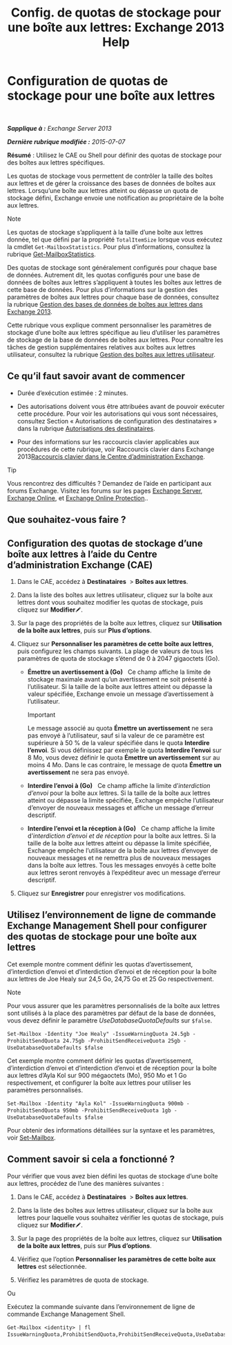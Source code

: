 ﻿---
title: 'Config. de quotas de stockage pour une boîte aux lettres: Exchange 2013 Help'
TOCTitle: Configuration de quotas de stockage pour une boîte aux lettres
ms:assetid: 5f5fe292-c80e-4a0b-b3e6-e193ea5171d0
ms:mtpsurl: https://technet.microsoft.com/fr-fr/library/Aa998353(v=EXCHG.150)
ms:contentKeyID: 50555400
ms.date: 04/24/2018
mtps_version: v=EXCHG.150
ms.translationtype: HT
---

# Configuration de quotas de stockage pour une boîte aux lettres

 

_**Sapplique à :** Exchange Server 2013_

_**Dernière rubrique modifiée :** 2015-07-07_

**Résumé** : Utilisez le CAE ou Shell pour définir des quotas de stockage pour des boîtes aux lettres spécifiques.

Les quotas de stockage vous permettent de contrôler la taille des boîtes aux lettres et de gérer la croissance des bases de données de boîtes aux lettres. Lorsqu’une boîte aux lettres atteint ou dépasse un quota de stockage défini, Exchange envoie une notification au propriétaire de la boîte aux lettres.

> [!NOTE]
> Les quotas de stockage s’appliquent à la taille d’une boîte aux lettres donnée, tel que défini par la propriété <code>TotalItemSize</code> lorsque vous exécutez la cmdlet <code>Get-MailboxStatistics</code>. Pour plus d’informations, consultez la rubrique <a href="https://technet.microsoft.com/fr-fr/library/bb124612(v=exchg.150)">Get-MailboxStatistics</a>.


Des quotas de stockage sont généralement configurés pour chaque base de données. Autrement dit, les quotas configurés pour une base de données de boîtes aux lettres s’appliquent à toutes les boîtes aux lettres de cette base de données. Pour plus d’informations sur la gestion des paramètres de boîtes aux lettres pour chaque base de données, consultez la rubrique [Gestion des bases de données de boîtes aux lettres dans Exchange 2013](manage-mailbox-databases-in-exchange-2013-exchange-2013-help.md).

Cette rubrique vous explique comment personnaliser les paramètres de stockage d’une boîte aux lettres spécifique au lieu d’utiliser les paramètres de stockage de la base de données de boîtes aux lettres. Pour connaître les tâches de gestion supplémentaires relatives aux boîtes aux lettres utilisateur, consultez la rubrique [Gestion des boîtes aux lettres utilisateur](https://docs.microsoft.com/fr-fr/exchange/recipients-in-exchange-online/manage-user-mailboxes/manage-user-mailboxes).

## Ce qu’il faut savoir avant de commencer

  - Durée d’exécution estimée : 2 minutes.

  - Des autorisations doivent vous être attribuées avant de pouvoir exécuter cette procédure. Pour voir les autorisations qui vous sont nécessaires, consultez Section « Autorisations de configuration des destinataires » dans la rubrique [Autorisations des destinataires](recipients-permissions-exchange-2013-help.md).

  - Pour des informations sur les raccourcis clavier applicables aux procédures de cette rubrique, voir Raccourcis clavier dans Exchange 2013[Raccourcis clavier dans le Centre d’administration Exchange](keyboard-shortcuts-in-the-exchange-admin-center-exchange-online-protection-help.md).

> [!TIP]
> Vous rencontrez des difficultés ? Demandez de l’aide en participant aux forums Exchange. Visitez les forums sur les pages <a href="https://go.microsoft.com/fwlink/p/?linkid=60612">Exchange Server</a>, <a href="https://go.microsoft.com/fwlink/p/?linkid=267542">Exchange Online</a>, et <a href="https://go.microsoft.com/fwlink/p/?linkid=285351">Exchange Online Protection</a>..


## Que souhaitez-vous faire ?

## Configuration des quotas de stockage d’une boîte aux lettres à l’aide du Centre d’administration Exchange (CAE)

1.  Dans le CAE, accédez à **Destinataires**  \> **Boîtes aux lettres**.

2.  Dans la liste des boîtes aux lettres utilisateur, cliquez sur la boîte aux lettres dont vous souhaitez modifier les quotas de stockage, puis cliquez sur **Modifier**![Icône Modifier](images/Bb124582.6f53ccb2-1f13-4c02-bea0-30690e6ea71d(EXCHG.150).gif "Icône Modifier").

3.  Sur la page des propriétés de la boîte aux lettres, cliquez sur **Utilisation de la boîte aux lettres**, puis sur **Plus d’options**.

4.  Cliquez sur **Personnaliser les paramètres de cette boîte aux lettres**, puis configurez les champs suivants. La plage de valeurs de tous les paramètres de quota de stockage s’étend de 0 à 2047 gigaoctets (Go).
    
      - **Émettre un avertissement à (Go)**   Ce champ affiche la limite de stockage maximale avant qu’un avertissement ne soit présenté à l’utilisateur. Si la taille de la boîte aux lettres atteint ou dépasse la valeur spécifiée, Exchange envoie un message d’avertissement à l’utilisateur.
        
        > [!IMPORTANT]
        > Le message associé au quota <strong>Émettre un avertissement</strong> ne sera pas envoyé à l’utilisateur, sauf si la valeur de ce paramètre est supérieure à 50 % de la valeur spécifiée dans le quota <strong>Interdire l’envoi</strong>. Si vous définissez par exemple le quota <strong>Interdire l’envoi</strong> sur 8 Mo, vous devez définir le quota <strong>Émettre un avertissement</strong> sur au moins 4 Mo. Dans le cas contraire, le message de quota <strong>Émettre un avertissement</strong> ne sera pas envoyé.
    
      - **Interdire l’envoi à (Go)**   Ce champ affiche la limite d’*interdiction d’envoi* pour la boîte aux lettres. Si la taille de la boîte aux lettres atteint ou dépasse la limite spécifiée, Exchange empêche l’utilisateur d’envoyer de nouveaux messages et affiche un message d’erreur descriptif.
    
      - **Interdire l’envoi et la réception à (Go)**   Ce champ affiche la limite d’*interdiction d’envoi et de réception* pour la boîte aux lettres. Si la taille de la boîte aux lettres atteint ou dépasse la limite spécifiée, Exchange empêche l’utilisateur de la boîte aux lettres d’envoyer de nouveaux messages et ne remettra plus de nouveaux messages dans la boîte aux lettres. Tous les messages envoyés à cette boîte aux lettres seront renvoyés à l’expéditeur avec un message d’erreur descriptif.

5.  Cliquez sur **Enregistrer** pour enregistrer vos modifications.

## Utilisez l’environnement de ligne de commande Exchange Management Shell pour configurer des quotas de stockage pour une boîte aux lettres

Cet exemple montre comment définir les quotas d’avertissement, d’interdiction d’envoi et d’interdiction d’envoi et de réception pour la boîte aux lettres de Joe Healy sur 24,5 Go, 24,75 Go et 25 Go respectivement.

> [!NOTE]
> Pour vous assurer que les paramètres personnalisés de la boîte aux lettres sont utilisés à la place des paramètres par défaut de la base de données, vous devez définir le paramètre <em>UseDatabaseQuotaDefaults</em> sur <code>$false</code>.


    Set-Mailbox -Identity "Joe Healy" -IssueWarningQuota 24.5gb -ProhibitSendQuota 24.75gb -ProhibitSendReceiveQuota 25gb -UseDatabaseQuotaDefaults $false

Cet exemple montre comment définir les quotas d’avertissement, d’interdiction d’envoi et d’interdiction d’envoi et de réception pour la boîte aux lettres d’Ayla Kol sur 900 mégaoctets (Mo), 950 Mo et 1 Go respectivement, et configurer la boîte aux lettres pour utiliser les paramètres personnalisés.

    Set-Mailbox -Identity "Ayla Kol" -IssueWarningQuota 900mb -ProhibitSendQuota 950mb -ProhibitSendReceiveQuota 1gb -UseDatabaseQuotaDefaults $false

Pour obtenir des informations détaillées sur la syntaxe et les paramètres, voir [Set-Mailbox](https://technet.microsoft.com/fr-fr/library/bb123981\(v=exchg.150\)).

## Comment savoir si cela a fonctionné ?

Pour vérifier que vous avez bien défini les quotas de stockage d’une boîte aux lettres, procédez de l’une des manières suivantes :

1.  Dans le CAE, accédez à **Destinataires**  \> **Boîtes aux lettres**.

2.  Dans la liste des boîtes aux lettres utilisateur, cliquez sur la boîte aux lettres pour laquelle vous souhaitez vérifier les quotas de stockage, puis cliquez sur **Modifier**![Icône Modifier](images/Bb124582.6f53ccb2-1f13-4c02-bea0-30690e6ea71d(EXCHG.150).gif "Icône Modifier").

3.  Sur la page des propriétés de la boîte aux lettres, cliquez sur **Utilisation de la boîte aux lettres**, puis sur **Plus d’options**.

4.  Vérifiez que l’option **Personnaliser les paramètres de cette boîte aux lettres** est sélectionnée.

5.  Vérifiez les paramètres de quota de stockage.

Ou

Exécutez la commande suivante dans l’environnement de ligne de commande Exchange Management Shell.

    Get-Mailbox <identity> | fl IssueWarningQuota,ProhibitSendQuota,ProhibitSendReceiveQuota,UseDatabaseQuotaDefaults

